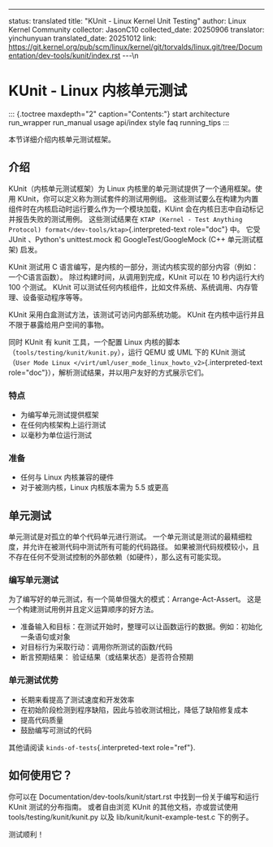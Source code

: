 ---
status: translated
title: "KUnit - Linux Kernel Unit Testing"
author: Linux Kernel Community
collector: JasonC10
collected_date: 20250906
translator: yinchunyuan
translated_date: 20251012
link: https://git.kernel.org/pub/scm/linux/kernel/git/torvalds/linux.git/tree/Documentation/dev-tools/kunit/index.rst
---\n
# KUnit - Linux 内核单元测试

::: {.toctree maxdepth="2" caption="Contents:"}
start architecture run_wrapper run_manual usage api/index style faq
running_tips
:::

本节详细介绍内核单元测试框架。

## 介绍

KUnit（内核单元测试框架）为 Linux 内核里的单元测试提供了一个通用框架。使用 KUnit，你可以定义称为测试套件的测试用例组。
这些测试要么在构建为内置组件时在内核启动时运行要么作为一个模块加载，KUint 会在内核日志中自动标记并报告失败的测试用例。
这些测试结果在 `KTAP (Kernel - Test Anything Protocol) format</dev-tools/ktap>`{.interpreted-text
role="doc"} 中。 它受 JUnit 、Python's unittest.mock 和 GoogleTest/GoogleMock (C++ 单元测试框架) 启发。

KUnit 测试用 C 语言编写，是内核的一部分，测试内核实现的部分内容（例如：一个C语言函数）。
除过构建时间，从调用到完成，KUnit 可以在 10 秒内运行大约 100 个测试。
KUnit 可以测试任何内核组件，比如文件系统、系统调用、内存管理、设备驱动程序等等。

KUnit 采用白盒测试方法，该测试可访问内部系统功能。 KUnit 在内核中运行并且不限于暴露给用户空间的事物。

同时 KUnit 有 kunit 工具，一个配置 Linux 内核的脚本（`tools/testing/kunit/kunit.py`），运行
QEMU 或 UML 下的 KUnit 测试（`User Mode Linux </virt/uml/user_mode_linux_howto_v2>`{.interpreted-text
role="doc"}），解析测试结果，并以用户友好的方式展示它们。

### 特点

- 为编写单元测试提供框架
- 在任何内核架构上运行测试
- 以毫秒为单位运行测试

### 准备

- 任何与 Linux 内核兼容的硬件
- 对于被测内核，Linux 内核版本需为 5.5 或更高

## 单元测试

单元测试是对孤立的单个代码单元进行测试。
一个单元测试是测试的最精细粒度，并允许在被测代码中测试所有可能的代码路径。 
如果被测代码规模较小，且不存在任何不受测试控制的外部依赖（如硬件），那么这有可能实现。

### 编写单元测试

为了编写好的单元测试，有一个简单但强大的模式：Arrange-Act-Assert。
这是一个构建测试用例并且定义运算顺序的好方法。

- 准备输入和目标：在测试开始时，整理可以让函数运行的数据。例如：初始化一条语句或对象
- 对目标行为采取行动：调用你所测试的函数/代码
- 断言预期结果： 验证结果（或结果状态）是否符合预期

### 单元测试优势

- 长期来看提高了测试速度和开发效率
- 在初始阶段检测到程序缺陷，因此与验收测试相比，降低了缺陷修复成本
- 提高代码质量
- 鼓励编写可测试的代码

其他请阅读 `kinds-of-tests`{.interpreted-text role="ref"}.

## 如何使用它？

你可以在 Documentation/dev-tools/kunit/start.rst 中找到一份关于编写和运行 KUnit 测试的分布指南。
或者自由浏览 KUnit 的其他文档，亦或尝试使用 tools/testing/kunit/kunit.py 以及 lib/kunit/kunit-example-test.c
下的例子。

测试顺利！
